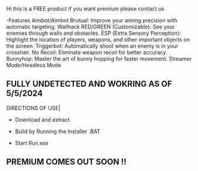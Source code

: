 

Hi this is a FREE product if you want premium please contact us 

-Features
Aimbot/Aimbot Brutual: Improve your aiming precision with automatic targeting.
Wallhack RED/GREEN (Customizable): See your enemies through walls and obstacles.
ESP (Extra Sensory Perception): Highlight the location of players, weapons, and other important objects on the screen.
Triggerbot: Automatically shoot when an enemy is in your crosshair.
No Recoil: Eliminate weapon recoil for better accuracy.
Bunnyhop: Master the art of bunny hopping for faster movement. 
Streamer Mode/Headless Mode



FULLY UNDETECTED AND WOKRING AS OF 5/5/2024
---------------------------------------------------
DIRECTIONS OF USE|

 - Download and extract 

 - Build by Running the Installer .BAT

 - Start Run.exe


PREMIUM COMES OUT SOON !!
----------------------------------------------------
